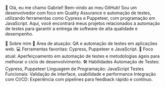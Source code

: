 👋 Olá, eu me chamo Gabriel!
Bem-vindo ao meu GitHub! Sou um desenvolvedor com foco em Quality Assurance e automação de testes, utilizando ferramentas como Cypress e Puppeteer, com programação em JavaScript. Aqui, você encontrará meus projetos relacionados a automação de testes para garantir a entrega de software de alta qualidade e desempenho.

🚀 Sobre mim
💼 Área de atuação: QA e automação de testes em aplicações web.
💻 Ferramentas favoritas: Cypress, Puppeteer e JavaScript.
🎯 Foco atual: Aperfeiçoamento em automação de testes e metodologias ágeis para melhorar o ciclo de desenvolvimento.
🛠️ Habilidades
Automação de Testes: Cypress, Puppeteer
Linguagem de Programação: JavaScript
Testes Funcionais: Validação de interface, usabilidade e performance
Integração com CI/CD: Experiência com pipelines para feedback rápido e contínuo.
